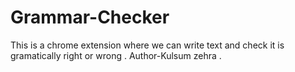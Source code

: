 # Grammar-Checker
This is a chrome extension  where we can write text and check it is gramatically right or wrong .
Author-Kulsum zehra .
